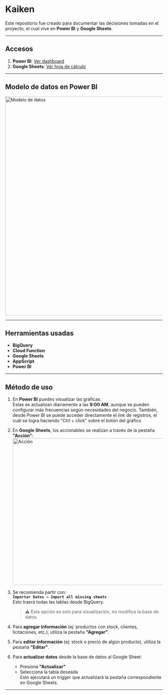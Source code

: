 # Kaiken

Este repositorio fue creado para documentar las decisiones tomadas en el proyecto, el cual vive en **Power BI** y **Google Sheets**.

---

## Accesos

1. **Power BI**: [Ver dashboard](https://app.powerbi.com/view?r=eyJrIjoiMjUyNTlmMzEtMGY4Zi00YjUyLWIxZTYtNWVlZmM3OTg5ZmY5IiwidCI6IjJmMmEwYjI0LWJlYjEtNGE4NS04YTA4LTU4OGNlZWNmNzFkZiJ9)
2. **Google Sheets**: [Ver hoja de cálculo](https://docs.google.com/spreadsheets/d/1e5UGdGPaFLLPG9J4WAKXL7illtta3jfWE2QCHe4-JtM/edit?gid=2143003523#gid=2143003523)

---

## Modelo de datos en Power BI

<img width="787" height="698" alt="Modelo de datos" src="https://github.com/user-attachments/assets/fc032b0f-5de6-4acd-96ba-c0c1f2bcc694" />

---

## Herramientas usadas

- **BigQuery**
- **Cloud Function**
- **Google Sheets**
- **AppScript**
- **Power BI**

---

## Método de uso

1. En **Power BI** puedes visualizar las gráficas.  
   Estas se actualizan diariamente a las **9:00 AM**, aunque se pueden configurar más frecuencias según necesidades del negocio.
   También, desde Power BI se puede acceder directamente el link de registros, el cuál se logra haciendo "Ctrl + click" sobre el botón del gráfico

3. En **Google Sheets**, los accionables se realizan a través de la pestaña **"Acción"**:  
   <img width="1332" height="468" alt="Acción" src="https://github.com/user-attachments/assets/e152a1d7-e7ef-4704-a7b4-2d0c938e53bc" />

4. Se recomienda partir con:  
   **`Importar Datos → Import all missing sheets`**  
   Esto traerá todas las tablas desde BigQuery.  
   > ⚠️ Esta opción es solo para visualización, no modifica la base de datos.

5. Para **agregar información** (ej: productos con stock, clientes, licitaciones, etc.), utiliza la pestaña **"Agregar"**.

6. Para **editar información** (ej: stock o precio de algún producto), utiliza la pestaña **"Editar"**.

7. Para **actualizar datos** desde la base de datos al Google Sheet:  
   - Presiona **"Actualizar"**  
   - Selecciona la tabla deseada  
   Esto ejecutará un trigger que actualizará la pestaña correspondiente en Google Sheets.

---

